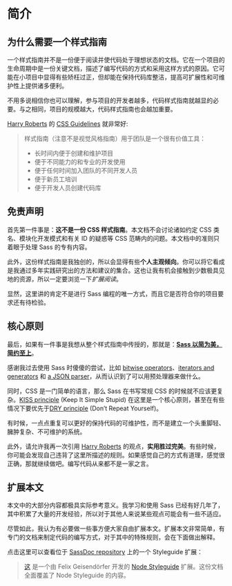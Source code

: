 
# 简介

## 为什么需要一个样式指南

一个样式指南并不是一份便于阅读并使代码处于理想状态的文档。它在一个项目的生命周期中是一份关键文档，描述了编写代码的方式和采用这样方式的原因。它可能在小项目中显得有些矫枉过正，但却能在保持代码库整洁，提高可扩展性和可维护性上提供诸多便利。

不用多说相信你也可以理解，参与项目的开发者越多，代码样式指南就越显的必要。与之相同，项目的规模越大，代码样式指南也会越加重要。

[Harry Roberts](http://csswizardry.com) 的 [CSS Guidelines](http://cssguidelin.es/#the-importance-of-a-styleguide) 就非常好:

<blockquote>
    <p>样式指南（注意不是视觉风格指南）用于团队是一个很有价值工具：</p>
    <ul>
        <li>长时间内便于创建和维护项目</li>
        <li>便于不同能力的和专业的开发使用</li>
        <li>便于任何时间加入团队的不同开发人员</li>
        <li>便于新员工培训</li>
        <li>便于开发人员创建代码库</li>
    </ul>
</blockquote>

## 免责声明

首先第一件事是：**这不是一份 CSS 样式指南**。本文档不会讨论诸如约定 CSS 类名、模块化开发模式和有关 ID 的疑惑等 CSS 范畴内的问题。本文档中的准则只着眼于处理 Sass 的专有内容。

此外，这份样式指南是我独创的，所以会显得有些**个人主观倾向**。你可以将它看成是我通过多年实践研究出的方法和建议的集合。这也让我有机会接触到少数极具见地的资源，所以一定要浏览一下*扩展阅读*。

显然，这里讲的肯定不是进行 Sass 编程的唯一方式，而且它是否符合你的项目要求还有待检验。

## 核心原则

最后，如果有一件事是我想从整个样式指南中传授的，那就是：**[Sass 以简为美，简约至上](http://www.sitepoint.com/keep-sass-simple/)**。

感谢我过去使用 Sass 时傻傻的尝试，比如 [bitwise operators](https://github.com/HugoGiraudel/SassyBitwise)、[iterators and generators](https://github.com/HugoGiraudel/SassyIteratorsGenerators) 和 [a JSON parser](https://github.com/HugoGiraudel/SassyJSON)，从而认识到了可以用预处理器来做什么。

同时，CSS 是一门简单的语言，那么 Sass 在书写常规 CSS 的时候就不应该更复杂。[KISS principle](http://en.wikipedia.org/wiki/KISS_principle) (Keep It Simple Stupid) 在这里是一个核心原则，甚至在有些情况下要优先于[DRY principle](http://en.wikipedia.org/wiki/Don%27t_repeat_yourself) (Don’t Repeat Yourself)。

有时候，一点点重复可以更好的保持代码的可维护性，而不是建立一个头重脚轻、臃肿复杂、不可维护的系统。

此外，请允许我再一次引用 [Harry Roberts](https://csswizardry.com) 的观点，**实用胜过完美**。有些时候，你可能会发现自己违背了这里所描述的规则。如果感觉自己的方式有道理，感觉很正确，那就继续做吧。编写代码从来都不是一家之言。

## 扩展本文

本文中的大部分内容都极具实际参考意义。我学习和使用 Sass 已经有好几年了，其中积累了大量的开发经验，所以对于其他人来说某些观点可能会有一些不适应。

尽管如此，我认为有必要做一些事方便大家自由扩展本文。扩展本文非常简单，有专门的文档来制定代码的编写方式，对于其中的特殊规则，会在下面做出解释。

点击这里可以查看位于 [SassDoc repository](https://github.com/SassDoc/sassdoc/blob/master/GUIDELINES.md) 上的一个 Styleguide 扩展：

> [这](https://github.com/SassDoc/sassdoc/blob/master/GUIDELINES.md) 是一个由 Felix Geisendörfer 开发的 [Node Styleguide](https://github.com/felixge/node-style-guide) 扩展。这份文档全面覆盖了 Node Styleguide 的内容。
